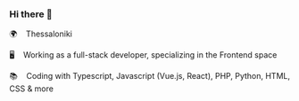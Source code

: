 ### Hi there 👋  
    
🌍 &nbsp;&nbsp; Thessaloniki                  
   
🖥️ &nbsp;&nbsp; Working as a full-stack developer, specializing in the Frontend space           
      
📚 &nbsp;&nbsp; Coding with Typescript, Javascript (Vue.js, React), PHP, Python, HTML, CSS & more     
